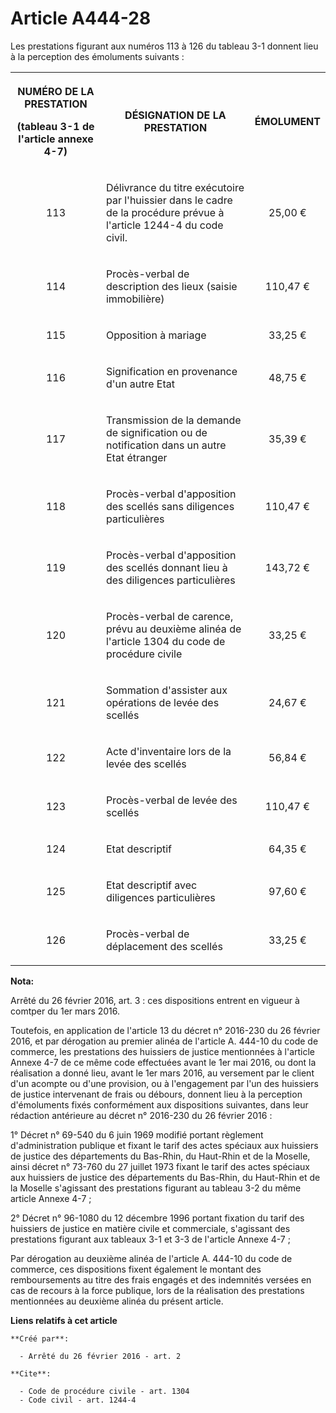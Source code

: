 # Article A444-28

Les prestations figurant aux numéros 113 à 126 du tableau 3-1 donnent lieu à la perception des émoluments suivants : 

<table>
  <tbody>
    <tr>
      <th>

NUMÉRO DE LA PRESTATION 

(tableau 3-1 de l'article annexe 4-7) 

</th>
      <th>

DÉSIGNATION DE LA PRESTATION 

</th>
      <th>

ÉMOLUMENT 

</th>
    </tr>
    <tr>
      <td valign="middle" align="center">

113 

</td>
      <td align="left" valign="middle">

Délivrance du titre exécutoire par l'huissier dans le cadre de la procédure prévue à l'article 1244-4 du code civil. 

</td>
      <td align="center" valign="middle">

25,00 € 

</td>
    </tr>
    <tr>
      <td align="center" valign="middle">

114 

</td>
      <td valign="middle">

Procès-verbal de description des lieux (saisie immobilière) 

</td>
      <td valign="middle" align="center">

110,47 € 

</td>
    </tr>
    <tr>
      <td valign="middle" align="center">

115 

</td>
      <td valign="middle">

Opposition à mariage 

</td>
      <td valign="middle" align="center">

33,25 € 

</td>
    </tr>
    <tr>
      <td valign="middle" align="center">

116 

</td>
      <td valign="middle">

Signification en provenance d'un autre Etat 

</td>
      <td valign="middle" align="center">

48,75 € 

</td>
    </tr>
    <tr>
      <td valign="middle" align="center">

117 

</td>
      <td valign="middle">

Transmission de la demande de signification ou de notification dans un autre Etat étranger 

</td>
      <td align="center" valign="middle">

35,39 € 

</td>
    </tr>
    <tr>
      <td valign="middle" align="center">

118 

</td>
      <td valign="middle">

Procès-verbal d'apposition des scellés sans diligences particulières 

</td>
      <td valign="middle" align="center">

110,47 € 

</td>
    </tr>
    <tr>
      <td valign="middle" align="center">

119 

</td>
      <td valign="middle">

Procès-verbal d'apposition des scellés donnant lieu à des diligences particulières 

</td>
      <td align="center" valign="middle">

143,72 € 

</td>
    </tr>
    <tr>
      <td valign="middle" align="center">

120 

</td>
      <td valign="middle">

Procès-verbal de carence, prévu au deuxième alinéa de l'article 1304 du code de procédure civile 

</td>
      <td align="center" valign="middle">

33,25 € 

</td>
    </tr>
    <tr>
      <td align="center" valign="middle">

121 

</td>
      <td valign="middle">

Sommation d'assister aux opérations de levée des scellés 

</td>
      <td align="center" valign="middle">

24,67 € 

</td>
    </tr>
    <tr>
      <td valign="middle" align="center">

122 

</td>
      <td valign="middle">

Acte d'inventaire lors de la levée des scellés 

</td>
      <td valign="middle" align="center">

56,84 € 

</td>
    </tr>
    <tr>
      <td valign="middle" align="center">

123 

</td>
      <td valign="middle">

Procès-verbal de levée des scellés 

</td>
      <td valign="middle" align="center">

110,47 € 

</td>
    </tr>
    <tr>
      <td valign="middle" align="center">

124 

</td>
      <td valign="middle">

Etat descriptif 

</td>
      <td align="center" valign="middle">

64,35 € 

</td>
    </tr>
    <tr>
      <td valign="middle" align="center">

125 

</td>
      <td valign="middle">

Etat descriptif avec diligences particulières 

</td>
      <td align="center" valign="middle">

97,60 € 

</td>
    </tr>
    <tr>
      <td valign="middle" align="center">

126 

</td>
      <td valign="middle">

Procès-verbal de déplacement des scellés 

</td>
      <td valign="middle" align="center">

33,25 € </td>
    </tr>
  </tbody>
</table>

**Nota:**

Arrêté du 26 février 2016, art. 3 : ces dispositions entrent en vigueur à comtper du 1er mars 2016.

Toutefois, en application de l'article 13 du décret n° 2016-230 du 26 février 2016, et par dérogation au premier alinéa de
l'article A. 444-10 du code de commerce, les prestations des huissiers de justice mentionnées à l'article Annexe 4-7 de ce
même code effectuées avant le 1er mai 2016, ou dont la réalisation a donné lieu, avant le 1er mars 2016, au versement par le
client d'un acompte ou d'une provision, ou à l'engagement par l'un des huissiers de justice intervenant de frais ou débours,
donnent lieu à la perception d'émoluments fixés conformément aux dispositions suivantes, dans leur rédaction antérieure au
décret n° 2016-230 du 26 février 2016 :

1° Décret n° 69-540 du 6 juin 1969 modifié portant règlement d'administration publique et fixant le tarif des actes spéciaux
aux huissiers de justice des départements du Bas-Rhin, du Haut-Rhin et de la Moselle, ainsi décret n° 73-760 du 27 juillet
1973 fixant le tarif des actes spéciaux aux huissiers de justice des départements du Bas-Rhin, du Haut-Rhin et de la Moselle
s'agissant des prestations figurant au tableau 3-2 du même article Annexe 4-7 ;

2° Décret n° 96-1080 du 12 décembre 1996 portant fixation du tarif des huissiers de justice en matière civile et commerciale,
s'agissant des prestations figurant aux tableaux 3-1 et 3-3 de l'article Annexe 4-7 ;

Par dérogation au deuxième alinéa de l'article A. 444-10 du code de commerce, ces dispositions fixent également le montant
des remboursements au titre des frais engagés et des indemnités versées en cas de recours à la force publique, lors de la
réalisation des prestations mentionnées au deuxième alinéa du présent article.

**Liens relatifs à cet article**

	**Créé par**:

	  - Arrêté du 26 février 2016 - art. 2

	**Cite**:

	  - Code de procédure civile - art. 1304
	  - Code civil - art. 1244-4
